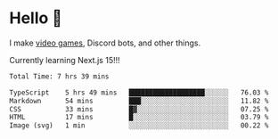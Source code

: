 <div align="left">
  <h1>Hello 👋</h1>

  <p>I make <a href="https://devbeef.com">video games</a>, Discord bots, and other things.</p>
  <p>Currently learning Next.js 15!!!</p>
</div>

<!--START_SECTION:waka-->

```txt
Total Time: 7 hrs 39 mins

TypeScript    5 hrs 49 mins   ███████████████████░░░░░░   76.03 %
Markdown      54 mins         ███░░░░░░░░░░░░░░░░░░░░░░   11.82 %
CSS           33 mins         █▓░░░░░░░░░░░░░░░░░░░░░░░   07.25 %
HTML          17 mins         █░░░░░░░░░░░░░░░░░░░░░░░░   03.79 %
Image (svg)   1 min           ░░░░░░░░░░░░░░░░░░░░░░░░░   00.22 %
```

<!--END_SECTION:waka-->
